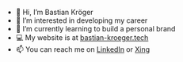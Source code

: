 - 👋 Hi, I’m Bastian Kröger
- 👀 I’m interested in developing my career
- 🌱 I’m currently learning to build a personal brand
- 💻 My website is at [bastian-kroeger.tech](https://bastian-kroeger.tech)
- 📫 You can reach me on [LinkedIn](https://www.linkedin.com/in/bastian-lukas-kr%C3%B6ger/) or [Xing](https://www.xing.com/profile/Bastian_Kroeger3/cv)

<!---
kroegerba/kroegerba is a ✨ special ✨ repository because its `README.md` (this file) appears on your GitHub profile.
You can click the Preview link to take a look at your changes.
--->
